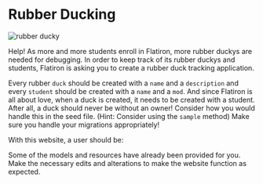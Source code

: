 # Rubber Ducking

![rubber ducky](https://mrcolley.files.wordpress.com/2014/07/rubber-ducky-2.jpg)

Help! As more and more students enroll in Flatiron, more rubber duckys are
needed for debugging. In order to keep track of its rubber duckys and students,
Flatiron is asking you to create a rubber duck tracking application.

Every rubber `duck` should be created with a `name` and a `description` and
every `student` should be created with a `name` and a `mod`. And since Flatiron
is all about love, when a duck is created, it needs to be created with a
student. After all, a duck should never be without an owner! Consider how you
would handle this in the seed file. (Hint: Consider using the `sample` method)
Make sure you handle your migrations appropriately!

With this website, a user should be:

<!-- * Able to see a list of all the students -->

<!-- * Able to see a single student and all the ducks owned by that student -->

<!-- * Able to log a new student (and make sure that their name is not blank/mod is
  between 1 and 5) -->
<!-- 
* Able to edit a student's name (and make sure that their name is not blank/mod
  is between 1 and 5) -->

<!-- * Able to see a list of all the ducks -->
<!-- 
* Able to see a single duck and see all its details -->
<!-- 
* Able to edit a duck and its details -->
<!-- 
* Able to create a new duck with an association to a student (and make sure that
  their name and type are not blank) -->

Some of the models and resources have already been provided for you. Make the
necessary edits and alterations to make the website function as expected.

